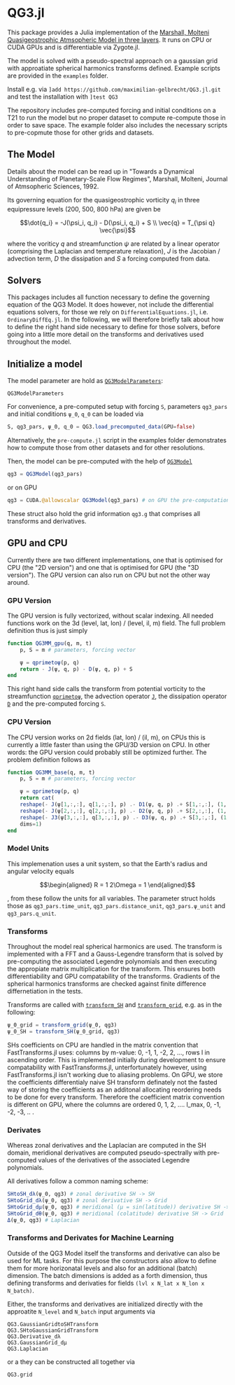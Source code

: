 # QG3.jl

This package provides a Julia implementation of the [Marshall, Molteni Quasigeostrophic Atmsopheric Model in three layers](https://journals.ametsoc.org/view/journals/atsc/50/12/1520-0469_1993_050_1792_taduop_2_0_co_2.xml). It runs on CPU or CUDA GPUs and is differentiable via Zygote.jl.

The model is solved with a pseudo-spectral approach on a gaussian grid with approatiate spherical harmonics transforms defined. Example scripts are provided in the `examples` folder.

Install e.g. via `]add https://github.com/maximilian-gelbrecht/QG3.jl.git` and test the installation with `]test QG3`

The repository includes pre-computed forcing and initial conditions on a T21 to run the model but no proper dataset to compute re-compute those in order to save space. The example folder also includes the necessary scripts to pre-copmute those for other grids and datasets. 

## The Model

Details about the model can be read up in "Towards a Dynamical Understanding of Planetary-Scale Flow Regimes", Marshall, Molteni, Journal of Atmsopheric Sciences, 1992.

Its governing equation for the quasigeostrophic vorticity $`q_i`$ in three equipressure levels (200, 500, 800 hPa) are given be

```math
\dot{q_i} = -J(\psi_i, q_i) - D(\psi_i, q_i) + S \\
\vec{q} = T_{\psi q} \vec{\psi}
```
where the voriticy $`q`$ and streamfunction $`\psi`$ are related by a linear operator (comprising the Laplacian and temperature relaxation), $`J`$ is the Jacobian / advection term, $`D`$ the dissipation and $`S`$ a forcing computed from data.

## Solvers 

This packages includes all function necessary to define the governing equation of the QG3 Model. It does however, not include the differential equations solvers, for those we rely on `DifferentialEquations.jl`, i.e. `OrdinaryDiffEq.jl`. In the following, we will therefore briefly talk about how to define the right hand side necessary to define for those solvers, before going into a little more detail on the transforms and derivatives used throughout the model. 

## Initialize a model 

The model parameter are hold as [`QG3ModelParameters`](@ref): 

```@docs; canonical=false 
QG3ModelParameters
```

For convenience, a pre-computed setup with forcing `S`, parameters `qg3_pars` and initial conditions `ψ_0`, `q_0` can be loaded via 

```julia 
S, qg3_pars, ψ_0, q_0 = QG3.load_precomputed_data(GPU=false)
```

Alternatively, the `pre-compute.jl` script in the examples folder demonstrates how to compute those from other datasets and for other resolutions. 

Then, the model can be pre-computed with the help of [`QG3Model`](@ref)

```julia
qg3 = QG3Model(qg3_pars)
```

or on GPU 

```julia 
qg3 = CUDA.@allowscalar QG3Model(qg3_pars) # on GPU the pre-computation need scalar indexing
```

These struct also hold the grid information `qg3.g` that comprises all transforms and derivatives. 

## GPU and CPU

Currently there are two different implementations, one that is optimised for CPU (the "2D version") and one that is optimised for GPU (the "3D version"). The GPU version can also run on CPU but not the other way around.

### GPU Version

The GPU version is fully vectorized, without scalar indexing. All needed functions work on the 3d (level, lat, lon) / (level, il, m) field. The full problem definition thus is just simply

```julia
function QG3MM_gpu(q, m, t)
    p, S = m # parameters, forcing vector

    ψ = qprimetoψ(p, q)
    return - J(ψ, q, p) - D(ψ, q, p) + S
end
```

This right hand side calls the transform from potential vorticity to the streamfunction [`qprimetoψ`](@ref), the advection operator [`J`](@ref), the dissipation operator [`D`](@ref) and the pre-computed forcing `S`. 

### CPU Version

The CPU version works on 2d fields (lat, lon) / (il, m), on CPUs this is currently a little faster than using the GPU/3D version on CPU. In other words: the GPU version could probably still be optimized further. The problem definition follows as

```julia
function QG3MM_base(q, m, t)
    p, S = m # parameters, forcing vector

    ψ = qprimetoψ(p, q)
    return cat(
    reshape(- J(ψ[1,:,:], q[1,:,:], p) .- D1(ψ, q, p) .+ S[1,:,:], (1, p.p.L, p.p.M)),
    reshape(- J(ψ[2,:,:], q[2,:,:], p) .- D2(ψ, q, p) .+ S[2,:,:], (1, p.p.L, p.p.M)),
    reshape(- J3(ψ[3,:,:], q[3,:,:], p) .- D3(ψ, q, p) .+ S[3,:,:], (1, p.p.L, p.p.M)),
    dims=1)
end
```

### Model Units 

This implemenation uses a unit system, so that the Earth's radius and angular velocity equals

```math 
\begin{aligned}
R = 1
2\Omega = 1 
\end{aligned}
```

, from these follow the units for all variables. The parameter struct holds those as `qg3_pars.time_unit`, `qg3_pars.distance_unit`, `qg3_pars.ψ_unit` and `qg3_pars.q_unit`. 

### Transforms

Throughout the model real spherical harmonics are used. The transform is implemented with a FFT and a Gauss-Legendre transform that is solved by pre-computing the associated Legendre polynomials and then executing the appropiate matrix multiplication for the transform. This ensures both differentiability and GPU compatability of the transforms. Gradients of the spherical harmonics transforms are checked against finite difference differnetiation in the tests.  

Transforms are called with [`transform_SH`](@ref) and [`transform_grid`](@ref), e.g. as in the following: 

```julia 
ψ_0_grid = transform_grid(ψ_0, qg3)
ψ_0_SH = transform_SH(ψ_0_grid, qg3)
```

SHs coefficients on CPU are handled in the matrix convention that FastTransforms.jl uses: columns by m-value: 0, -1, 1, -2, 2, ..., rows l in ascending order. This is implemented initially during development to ensure compatability with FastTransforms.jl, unterfortunately however, using FastTransforms.jl isn't working due to aliasing problems. On GPU, we store the coefficients differentialy  naive SH transform definately not the fasted way of storing the coefficients as an additonal allocating reordering needs to be done for every transform. Therefore the coefficient matrix convention is different on GPU, where the columns are ordered 0, 1, 2, .... l_max, 0, -1, -2, -3, .. . 

### Derivates 

Whereas zonal derivatives and the Laplacian are computed in the SH domain, meridional derivatives are computed pseudo-spectrally with pre-computed values of the derivatives of the associated Legendre polynomials. 

All derivatives follow a common naming scheme: 

```julia 
SHtoSH_dλ(ψ_0, qg3) # zonal derivative SH -> SH 
SHtoGrid_dλ(ψ_0, qg3) # zonal derivative SH -> Grid
SHtoGrid_dμ(ψ_0, qg3) # meridional (μ = sin(latitude)) derivative SH -> Grid 
SHtoGrid_dθ(ψ_0, qg3) # meridional (colatitude) derivative SH -> Grid 
Δ(ψ_0, qg3) # Laplacian
```

### Transforms and Derivates for Machine Learning 

Outside of the QG3 Model itself the transforms and derivative can also be used for ML tasks. For this purpose the constructors also allow to define them for more horizonatal levels and also for an additional (batch) dimension. The batch dimensions is added as a forth dimension, thus defining transforms and derivaties for fields `(lvl x N_lat x N_lon x N_batch)`. 

Either, the transforms and derivatives are initialized directly with the approatite `N_level` and `N_batch` input arguments via 

```@docs; canonical=false 
QG3.GaussianGridtoSHTransform
QG3.SHtoGaussianGridTransform
QG3.Derivative_dλ
QG3.GaussianGrid_dμ
QG3.Laplacian
```

or a they can be constructed all together via 

```@docs; canonical=false 
QG3.grid 
```